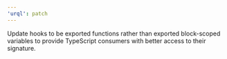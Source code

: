 ```yaml
---
'urql': patch
---
```


Update hooks to be exported functions rather than exported block-scoped variables to provide TypeScript consumers with better access to their signature.
